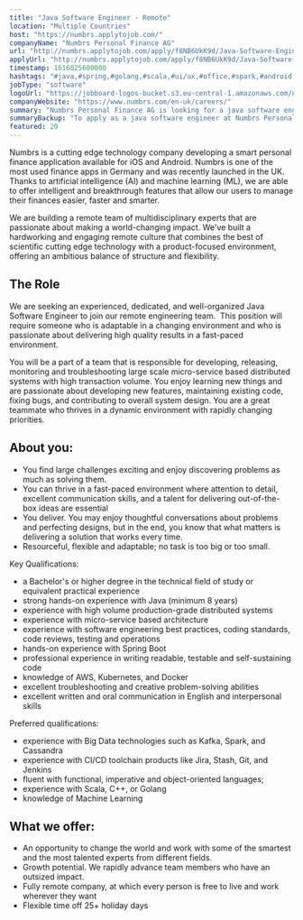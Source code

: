 ```yaml
---
title: "Java Software Engineer - Remote"
location: "Multiple Countries"
host: "https://numbrs.applytojob.com/"
companyName: "Numbrs Personal Finance AG"
url: "http://numbrs.applytojob.com/apply/f8NB6UkK9d/Java-Software-Engineer-Remote"
applyUrl: "http://numbrs.applytojob.com/apply/f8NB6UkK9d/Java-Software-Engineer-Remote"
timestamp: 1616025600000
hashtags: "#java,#spring,#golang,#scala,#ui/ux,#office,#spark,#android,#ios,#kubernetes"
jobType: "software"
logoUrl: "https://jobboard-logos-bucket.s3.eu-central-1.amazonaws.com/numbrs-personal-finance-ag"
companyWebsite: "https://www.numbrs.com/en-uk/careers/"
summary: "Numbrs Personal Finance AG is looking for a java software engineer that has on experience with Java."
summaryBackup: "To apply as a java software engineer at Numbrs Personal Finance AG, you preferably need to have some knowledge of: #java, #spring, #golang."
featured: 20
---
```


Numbrs is a cutting edge technology company developing a smart personal finance application available for iOS and Android. Numbrs is one of the most used finance apps in Germany and was recently launched in the UK. Thanks to artificial intelligence (AI) and machine learning (ML), we are able to offer intelligent and breakthrough features that allow our users to manage their finances easier, faster and smarter.

We are building a remote team of multidisciplinary experts that are passionate about making a world-changing impact. We've built a hardworking and engaging remote culture that combines the best of scientific cutting edge technology with a product-focused environment, offering an ambitious balance of structure and flexibility.

## The Role

We are seeking an experienced, dedicated, and well-organized Java Software Engineer to join our remote engineering team.  This position will require someone who is adaptable in a changing environment and who is passionate about delivering high quality results in a fast-paced environment.

You will be a part of a team that is responsible for developing, releasing, monitoring and troubleshooting large scale micro-service based distributed systems with high transaction volume. You enjoy learning new things and are passionate about developing new features, maintaining existing code, fixing bugs, and contributing to overall system design. You are a great teammate who thrives in a dynamic environment with rapidly changing priorities.

## About you:

*   You find large challenges exciting and enjoy discovering problems as much as solving them.
*   You can thrive in a fast-paced environment where attention to detail, excellent communication skills, and a talent for delivering out-of-the-box ideas are essential
*   You deliver. You may enjoy thoughtful conversations about problems and perfecting designs, but in the end, you know that what matters is delivering a solution that works every time.
*   Resourceful, flexible and adaptable; no task is too big or too small.

Key Qualifications:

*   a Bachelor's or higher degree in the technical field of study or equivalent practical experience
*   strong hands-on experience with Java (minimum 8 years)
*   experience with high volume production-grade distributed systems
*   experience with micro-service based architecture
*   experience with software engineering best practices, coding standards, code reviews, testing and operations
*   hands-on experience with Spring Boot
*   professional experience in writing readable, testable and self-sustaining code
*   knowledge of AWS, Kubernetes, and Docker
*   excellent troubleshooting and creative problem-solving abilities
*   excellent written and oral communication in English and interpersonal skills

Preferred qualifications:

*   experience with Big Data technologies such as Kafka, Spark, and Cassandra
*   experience with CI/CD toolchain products like Jira, Stash, Git, and Jenkins
*   fluent with functional, imperative and object-­oriented languages;
*   experience with Scala, C++, or Golang
*   knowledge of Machine Learning

## What we offer:

*   An opportunity to change the world and work with some of the smartest and the most talented experts from different fields. 
*   Growth potential. We rapidly advance team members who have an outsized impact. 
*   Fully remote company, at which every person is free to live and work wherever they want
*   Flexible time off 25+ holiday days
